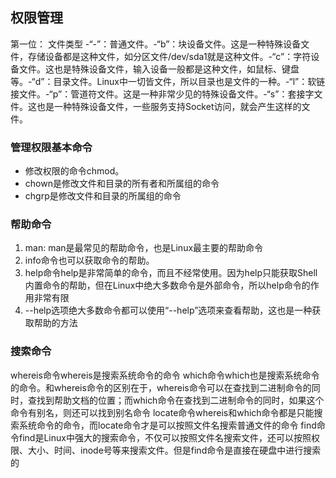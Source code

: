 ## 权限管理

第一位： 文件类型 
-“-”：普通文件。-“b”：块设备文件。这是一种特殊设备文件，存储设备都是这种文件，如分区文件/dev/sda1就是这种文件。-“c”：字符设备文件。这也是特殊设备文件，输入设备一般都是这种文件，如鼠标、键盘等。-“d”：目录文件。Linux中一切皆文件，所以目录也是文件的一种。-“l”：软链接文件。-“p”：管道符文件。这是一种非常少见的特殊设备文件。-“s”：套接字文件。这也是一种特殊设备文件，一些服务支持Socket访问，就会产生这样的文件。

### 管理权限基本命令
- 修改权限的命令chmod。
- chown是修改文件和目录的所有者和所属组的命令
- chgrp是修改文件和目录的所属组的命令

### 帮助命令
1. man: man是最常见的帮助命令，也是Linux最主要的帮助命令
2. info命令也可以获取命令的帮助。
3. help命令help是非常简单的命令，而且不经常使用。因为help只能获取Shell内置命令的帮助，但在Linux中绝大多数命令是外部命令，所以help命令的作用非常有限
4. --help选项绝大多数命令都可以使用“--help”选项来查看帮助，这也是一种获取帮助的方法


### 搜索命令
whereis命令whereis是搜索系统命令的命令
which命令which也是搜索系统命令的命令。和whereis命令的区别在于，whereis命令可以在查找到二进制命令的同时，查找到帮助文档的位置；而which命令在查找到二进制命令的同时，如果这个命令有别名，则还可以找到别名命令
locate命令whereis和which命令都是只能搜索系统命令的命令，而locate命令才是可以按照文件名搜索普通文件的命令
find命令find是Linux中强大的搜索命令，不仅可以按照文件名搜索文件，还可以按照权限、大小、时间、inode号等来搜索文件。但是find命令是直接在硬盘中进行搜索的